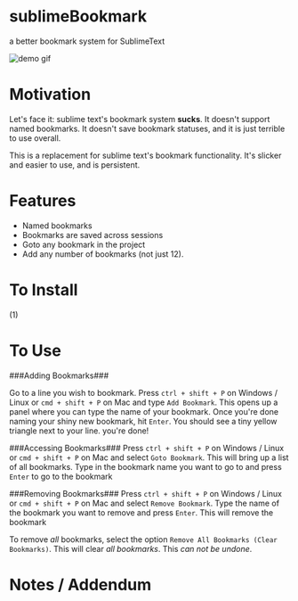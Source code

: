 sublimeBookmark
===============

a better bookmark system for SublimeText

![demo gif](https://mediacru.sh/isyhPHU37XOT#)

Motivation
==========

Let's face it: sublime text's bookmark system __sucks__. <rant> It doesn't support named bookmarks. It doesn't save bookmark statuses, and it is just terrible to use overall. </rant>

This is a replacement for sublime text's bookmark functionality. It's slicker and easier to use, and is persistent. 


Features
========

* Named bookmarks
* Bookmarks are saved across sessions
* Goto any bookmark in the project
* Add any number of bookmarks (not just 12).

To Install
==========

(1)


To Use
======

###Adding Bookmarks###

Go to a line you wish to bookmark. Press ```ctrl + shift + P``` on Windows / Linux or ```cmd + shift + P``` on Mac and type ```Add Bookmark```. This opens up a panel where you can type the name of your bookmark. Once you're done naming your shiny new bookmark, hit ```Enter```. You should see a tiny yellow triangle next to your line. you're done!


###Accessing Bookmarks###
Press ```ctrl + shift + P```  on Windows / Linux or ```cmd + shift + P``` on Mac and select ```Goto Bookmark```. This will bring up a list of all bookmarks. Type in the bookmark name you want to go to and press ```Enter``` to go to the bookmark 


###Removing Bookmarks###
Press ```ctrl + shift + P```  on Windows / Linux or ```cmd + shift + P``` on Mac and select ```Remove Bookmark```. Type the name of the bookmark you want to remove and press ```Enter```. This will remove the bookmark

To remove _all_ bookmarks, select the option ```Remove All Bookmarks (Clear Bookmarks)```. This will clear _all bookmarks_. This _can not be undone_.  

Notes / Addendum
================

